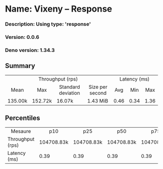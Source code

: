 # Name: Vixeny – Response 
  ### Description: Using type: 'response'
  ### Version: 0.0.6
  ### Deno version: 1.34.3

## Summary
<table>
<tr>
    <td align="center" colspan="4">Throughput (rps)</td>
    <td align="center" colspan="3">Latency (ms)</td>
</tr>
<tr>
    <td align="center">Mean</td>
    <td align="center">Max</td>
    <td align="center">Standard deviation</td>
    <td align="center">Size per second</td>
    <td align="center">Avg</td>
    <td align="center">Min</td>
    <td align="center">Max</td>
</tr>
<tr>
    <td>135.00k</td>
    <td>152.72k</td>
    <td>16.07k</td>
    <td>1.43 MiB</td>
    <td>0.46</td>
    <td>0.34</td>
    <td>1.36</td>
</tr>
</table>

## Percentiles

<table>
<tr>
  <td align="center">Mesaure</td>
  <td align="center">p10</td>
  <td align="center">p25</td>
  <td align="center">p50</td>
  <td align="center">p75</td>
  <td align="center">p90</td>
  <td align="center">p95</td>
  <td align="center">p99</td>
</tr>
<tr>
  <td>Throughput (rps)</td>
  <td>104708.83k</td>
  <td>104708.83k</td>
  <td>104708.83k</td>
  <td>104708.83k</td>
  <td>152723.43k</td>
  <td>152723.43k</td>
  <td>152723.43k</td>
</tr>
<tr>
  <td>Latency (ms)</td>
  <td>0.39</td>
  <td>0.39</td>
  <td>0.39</td>
  <td>0.39</td>
  <td>0.59</td>
  <td>0.69</td>
  <td>0.93</td>
</tr>
</table>
